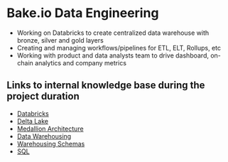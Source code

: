 # Bake.io Data Engineering

- Working on Databricks to create centralized data warehouse with bronze, silver and gold layers
- Creating and managing workflows/pipelines for ETL, ELT, Rollups, etc
- Working with product and data analysts team to drive dashboard, on-chain analytics and company metrics

## Links to internal knowledge base during the project duration

- [Databricks](databases/data-warehouses/databricks/readme.md)
- [Delta Lake](networking/others/delta-lake.md)
- [Medallion Architecture](databases/data-warehouses/databricks/10-medallion-architecture.md)
- [Data Warehousing](databases/data-warehouses/concepts/readme.md)
- [Warehousing Schemas](databases/data-warehouses/concepts/07-warehouse-schemas.md)
- [SQL](languages/sql/readme.md)
